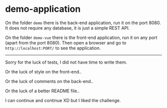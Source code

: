 # demo-application

On the folder `demo` there is the back-end application, run it on the port 8080.
It does not require any database, it is just a simple REST API.

On the folder `demo-vue` there is the front-end application, run it on any port (apart from the port 8080).
Then open a browser and go to `http://localhost:PORT/` to see the application.

---
Sorry for the luck of tests, I did not have time to write them.

Or the luck of style on the front-end..

Or the luck of comments on the back-end..

Or the luck of a better README file..

I can continue and continue XD but I liked the challenge.

```